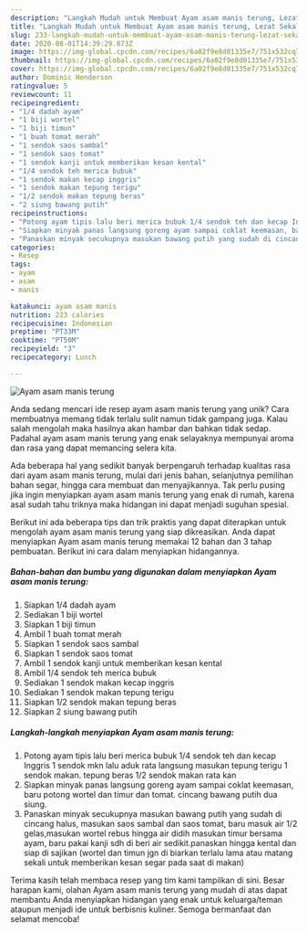 ```yaml
---
description: "Langkah Mudah untuk Membuat Ayam asam manis terung, Lezat Sekali"
title: "Langkah Mudah untuk Membuat Ayam asam manis terung, Lezat Sekali"
slug: 233-langkah-mudah-untuk-membuat-ayam-asam-manis-terung-lezat-sekali
date: 2020-08-01T14:39:29.873Z
image: https://img-global.cpcdn.com/recipes/6a02f9e8d01335e7/751x532cq70/ayam-asam-manis-terung-foto-resep-utama.jpg
thumbnail: https://img-global.cpcdn.com/recipes/6a02f9e8d01335e7/751x532cq70/ayam-asam-manis-terung-foto-resep-utama.jpg
cover: https://img-global.cpcdn.com/recipes/6a02f9e8d01335e7/751x532cq70/ayam-asam-manis-terung-foto-resep-utama.jpg
author: Dominic Henderson
ratingvalue: 5
reviewcount: 11
recipeingredient:
- "1/4 dadah ayam"
- "1 biji wortel"
- "1 biji timun"
- "1 buah tomat merah"
- "1 sendok saos sambal"
- "1 sendok saos tomat"
- "1 sendok kanji untuk memberikan kesan kental"
- "1/4 sendok teh merica bubuk"
- "1 sendok makan kecap inggris"
- "1 sendok makan tepung terigu"
- "1/2 sendok makan tepung beras"
- "2 siung bawang putih"
recipeinstructions:
- "Potong ayam tipis lalu beri merica bubuk 1/4 sendok teh dan kecap Inggris 1 sendok mkn lalu aduk rata langsung masukan tepung terigu 1 sendok makan. tepung beras 1/2 sendok makan rata kan"
- "Siapkan minyak panas langsung goreng ayam sampai coklat keemasan, baru potong wortel dan timur dan tomat. cincang bawang putih dua siung."
- "Panaskan minyak secukupnya masukan bawang putih yang sudah di cincang halus, masukan saos sambal dan saos tomat, baru masuk air 1/2 gelas,masukan wortel rebus hingga air didih masukan timur bersama ayam, baru pakai kanji sdh di beri air sedikit.panaskan hingga kental dan siap di sajikan (wortel dan timun jgn di biarkan terlalu lama atau matang sekali untuk memberikan kesan segar pada saat di makan)"
categories:
- Resep
tags:
- ayam
- asam
- manis

katakunci: ayam asam manis 
nutrition: 223 calories
recipecuisine: Indonesian
preptime: "PT33M"
cooktime: "PT50M"
recipeyield: "3"
recipecategory: Lunch

---
```



![Ayam asam manis terung](https://img-global.cpcdn.com/recipes/6a02f9e8d01335e7/751x532cq70/ayam-asam-manis-terung-foto-resep-utama.jpg)

Anda sedang mencari ide resep ayam asam manis terung yang unik? Cara membuatnya memang tidak terlalu sulit namun tidak gampang juga. Kalau salah mengolah maka hasilnya akan hambar dan bahkan tidak sedap. Padahal ayam asam manis terung yang enak selayaknya mempunyai aroma dan rasa yang dapat memancing selera kita.

Ada beberapa hal yang sedikit banyak berpengaruh terhadap kualitas rasa dari ayam asam manis terung, mulai dari jenis bahan, selanjutnya pemilihan bahan segar, hingga cara membuat dan menyajikannya. Tak perlu pusing jika ingin menyiapkan ayam asam manis terung yang enak di rumah, karena asal sudah tahu triknya maka hidangan ini dapat menjadi suguhan spesial.




Berikut ini ada beberapa tips dan trik praktis yang dapat diterapkan untuk mengolah ayam asam manis terung yang siap dikreasikan. Anda dapat menyiapkan Ayam asam manis terung memakai 12 bahan dan 3 tahap pembuatan. Berikut ini cara dalam menyiapkan hidangannya.

<!--inarticleads1-->

##### Bahan-bahan dan bumbu yang digunakan dalam menyiapkan Ayam asam manis terung:

1. Siapkan 1/4 dadah ayam
1. Sediakan 1 biji wortel
1. Siapkan 1 biji timun
1. Ambil 1 buah tomat merah
1. Siapkan 1 sendok saos sambal
1. Siapkan 1 sendok saos tomat
1. Ambil 1 sendok kanji untuk memberikan kesan kental
1. Ambil 1/4 sendok teh merica bubuk
1. Sediakan 1 sendok makan kecap inggris
1. Sediakan 1 sendok makan tepung terigu
1. Siapkan 1/2 sendok makan tepung beras
1. Siapkan 2 siung bawang putih




<!--inarticleads2-->

##### Langkah-langkah menyiapkan Ayam asam manis terung:

1. Potong ayam tipis lalu beri merica bubuk 1/4 sendok teh dan kecap Inggris 1 sendok mkn lalu aduk rata langsung masukan tepung terigu 1 sendok makan. tepung beras 1/2 sendok makan rata kan
1. Siapkan minyak panas langsung goreng ayam sampai coklat keemasan, baru potong wortel dan timur dan tomat. cincang bawang putih dua siung.
1. Panaskan minyak secukupnya masukan bawang putih yang sudah di cincang halus, masukan saos sambal dan saos tomat, baru masuk air 1/2 gelas,masukan wortel rebus hingga air didih masukan timur bersama ayam, baru pakai kanji sdh di beri air sedikit.panaskan hingga kental dan siap di sajikan (wortel dan timun jgn di biarkan terlalu lama atau matang sekali untuk memberikan kesan segar pada saat di makan)




Terima kasih telah membaca resep yang tim kami tampilkan di sini. Besar harapan kami, olahan Ayam asam manis terung yang mudah di atas dapat membantu Anda menyiapkan hidangan yang enak untuk keluarga/teman ataupun menjadi ide untuk berbisnis kuliner. Semoga bermanfaat dan selamat mencoba!
